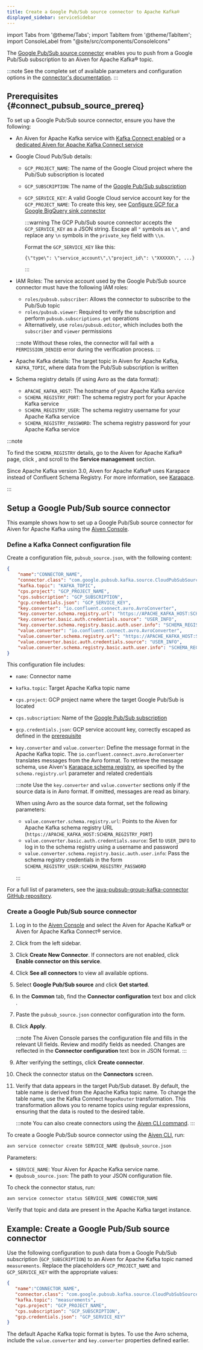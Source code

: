 ```yaml
---
title: Create a Google Pub/Sub source connector to Apache Kafka®
displayed_sidebar: serviceSidebar
---
```

import Tabs from '@theme/Tabs';
import TabItem from '@theme/TabItem';
import ConsoleLabel from "@site/src/components/ConsoleIcons"

The [Google Pub/Sub source connector](https://github.com/googleapis/java-pubsub-group-kafka-connector) enables you to push from a Google Pub/Sub subscription to an Aiven for Apache Kafka® topic.

:::note
See the complete set of available parameters and configuration
options in the [connector's
documentation](https://github.com/googleapis/java-pubsub-group-kafka-connector).
:::

## Prerequisites {#connect_pubsub_source_prereq}

To set up a Google Pub/Sub source connector, ensure you have the following:

- An Aiven for Apache Kafka service with [Kafka Connect enabled](enable-connect) or a
  [dedicated Aiven for Apache Kafka Connect service](/docs/products/kafka/kafka-connect/get-started#apache_kafka_connect_dedicated_cluster)
- Google Cloud Pub/Sub details:
  - `GCP_PROJECT_NAME`: The name of the Google Cloud project where the Pub/Sub
    subscription is located
  - `GCP_SUBSCRIPTION`: The name of the [Google Pub/Sub subscription](https://cloud.google.com/pubsub/docs/create-subscription)
  - `GCP_SERVICE_KEY`: A valid Google Cloud service account key for the
    `GCP_PROJECT_NAME`: To create this key, see [Configure GCP for a Google BigQuery sink connector](/docs/products/kafka/kafka-connect/howto/gcp-bigquery-sink-prereq#gcp-bigquery-sink-connector-google-account)

    :::warning
    The GCP Pub/Sub source connector accepts the `GCP_SERVICE_KEY` as a JSON string.
    Escape all `"` symbols as `\"`, and replace any `\n` symbols in the `private_key` field with `\\n`.

    Format the `GCP_SERVICE_KEY` like this:

    `{\"type\": \"service_account\",\"project_id\": \"XXXXXX\", ...}`

    :::

- IAM Roles: The service account used by the Google Pub/Sub source connector must have
  the following IAM roles:
  - `roles/pubsub.subscriber`: Allows the connector to subscribe to the Pub/Sub topic
  - `roles/pubsub.viewer`: Required to verify the subscription and perform
    `pubsub.subscriptions.get` operations
  - Alternatively, use `roles/pubsub.editor`, which includes both the `subscriber` and
    `viewer` permissions

  :::note
  Without these roles, the connector will fail with a `PERMISSION_DENIED` error during
  the verification process.
  :::

- Apache Kafka details: The target topic in Aiven for Apache Kafka, `KAFKA_TOPIC`,
  where data from the Pub/Sub subscription is written
- Schema registry details (if using Avro as the data format):
  - `APACHE_KAFKA_HOST`: The hostname of your Apache Kafka service
  - `SCHEMA_REGISTRY_PORT`: The schema registry port for your Apache Kafka service
  - `SCHEMA_REGISTRY_USER`: The schema registry username for your Apache Kafka service
  - `SCHEMA_REGISTRY_PASSWORD`: The schema registry password for your Apache Kafka service

 :::note

 To find the `SCHEMA_REGISTRY` details, go to the Aiven for Apache Kafka®
 <ConsoleLabel name="overview"/> page, click <ConsoleLabel name="service settings"/>, and
 scroll to the **Service management** section.

 Since Apache Kafka version 3.0, Aiven for Apache Kafka® uses Karapace instead of
 Confluent Schema Registry. For more information, see
 [Karapace](/docs/products/kafka/karapace).

 :::

## Setup a Google Pub/Sub source connector

This example shows how to set up a Google Pub/Sub source connector for Aiven for Apache
Kafka using the [Aiven Console](https://console.aiven.io/).

### Define a Kafka Connect configuration file

Create a configuration file, `pubsub_source.json`, with the following content:

```json
{
    "name":"CONNECTOR_NAME",
    "connector.class": "com.google.pubsub.kafka.source.CloudPubSubSourceConnector",
    "kafka.topic": "KAFKA_TOPIC",
    "cps.project": "GCP_PROJECT_NAME",
    "cps.subscription": "GCP_SUBSCRIPTION",
    "gcp.credentials.json": "GCP_SERVICE_KEY",
    "key.converter": "io.confluent.connect.avro.AvroConverter",
    "key.converter.schema.registry.url": "https://APACHE_KAFKA_HOST:SCHEMA_REGISTRY_PORT",
    "key.converter.basic.auth.credentials.source": "USER_INFO",
    "key.converter.schema.registry.basic.auth.user.info": "SCHEMA_REGISTRY_USER:SCHEMA_REGISTRY_PASSWORD",
    "value.converter": "io.confluent.connect.avro.AvroConverter",
    "value.converter.schema.registry.url": "https://APACHE_KAFKA_HOST:SCHEMA_REGISTRY_PORT",
    "value.converter.basic.auth.credentials.source": "USER_INFO",
    "value.converter.schema.registry.basic.auth.user.info": "SCHEMA_REGISTRY_USER:SCHEMA_REGISTRY_PASSWORD"
}
```

This configuration file includes:

- `name`: Connector name
- `kafka.topic`: Target Apache Kafka topic name
- `cps.project`: GCP project name where the target Google Pub/Sub
    is located
- `cps.subscription`: Name of the [Google Pub/Sub subscription](https://cloud.google.com/pubsub/docs/create-subscription)
- `gcp.credentials.json`: GCP service account key, correctly escaped as defined in the
  [prerequisite](/docs/products/kafka/kafka-connect/howto/gcp-pubsub-source#connect_pubsub_source_prereq)
- `key.converter` and `value.converter`: Define the message format in the Apache Kafka
  topic. The `io.confluent.connect.avro.AvroConverter` translates messages from the
  Avro format. To retrieve the message schema, use Aiven's
  [Karapace schema registry](https://github.com/aiven/karapace), as specified
  by the `schema.registry.url` parameter and related credentials

  :::note
  Use the `key.converter` and `value.converter` sections only if the source data is in
  Avro format. If omitted, messages are read as binary.

  When using Avro as the source data format, set the following parameters:

  - `value.converter.schema.registry.url`: Points to the Aiven for Apache Kafka schema
    registry URL (`https://APACHE_KAFKA_HOST:SCHEMA_REGISTRY_PORT`)
  - `value.converter.basic.auth.credentials.source`: Set to `USER_INFO` to log in to the
    schema registry using a username and password
  - `value.converter.schema.registry.basic.auth.user.info`: Pass the schema registry
    credentials in the form `SCHEMA_REGISTRY_USER:SCHEMA_REGISTRY_PASSWORD`

   :::

For a full list of parameters, see the
[java-pubsub-group-kafka-connector GitHub repository](https://github.com/googleapis/java-pubsub-group-kafka-connector/).

### Create a Google Pub/Sub source connector

<Tabs groupId="setup-method"> <TabItem value="console" label="Aiven Console" default>

1. Log in to the [Aiven Console](https://console.aiven.io/) and select the Aiven for
   Apache Kafka® or Aiven for Apache Kafka Connect® service.
1. Click  <ConsoleLabel name="connectors"/> from the left sidebar.
1. Click **Create New Connector**. If connectors are not enabled,
   click **Enable connector on this service**.
1. Click **See all connectors** to view all available options.
1. Select **Google Pub/Sub source** and click **Get started**.
1. In the **Common** tab, find the **Connector configuration** text box and
   click <ConsoleLabel name="edit"/>.
1. Paste the `pubsub_source.json` connector configuration into the form.
1. Click **Apply**.

   :::note
   The Aiven Console parses the configuration file and fills in the relevant UI fields.
   Review and modify fields as needed. Changes are reflected in
   the **Connector configuration** text box in JSON format.
   :::

1. After verifying the settings, click **Create connector**.
1. Check the connector status on the **Connectors** screen.
1. Verify that data appears in the target Pub/Sub dataset. By default, the table name is
   derived from the Apache Kafka topic name. To change the table name, use the Kafka
   Connect `RegexRouter` transformation. This transformation allows you to rename
   topics using regular expressions, ensuring that the data is routed to the desired
   table.


    :::note
    You can also create connectors using the
    [Aiven CLI command](/docs/tools/cli/service/connector#avn_service_connector_create).
    :::

</TabItem> <TabItem value="cli" label="Aiven CLI">

To create a Google Pub/Sub source connector using the
[Aiven CLI](/docs/tools/cli/service-cli), run:

```bash
avn service connector create SERVICE_NAME @pubsub_source.json
```

Parameters:

- `SERVICE_NAME`: Your Aiven for Apache Kafka service name.
- `@pubsub_source.json`: The path to your JSON configuration file.

To check the connector status, run:

```bash
avn service connector status SERVICE_NAME CONNECTOR_NAME
```

Verify that topic and data are present in the Apache Kafka target instance.

</TabItem> </Tabs>

## Example: Create a Google Pub/Sub source connector

Use the following configuration to push data from a Google Pub/Sub subscription
(`GCP_SUBSCRIPTION`) to an Aiven for Apache Kafka topic named `measurements`. Replace the
placeholders `GCP_PROJECT_NAME` and `GCP_SERVICE_KEY` with the appropriate values:

```json
{
   "name":"CONNECTOR_NAME",
   "connector.class": "com.google.pubsub.kafka.source.CloudPubSubSourceConnector",
   "kafka.topic": "measurements",
   "cps.project": "GCP_PROJECT_NAME",
   "cps.subscription": "GCP_SUBSCRIPTION",
   "gcp.credentials.json": "GCP_SERVICE_KEY"
}
```

The default Apache Kafka topic format is bytes. To use the Avro schema, include
the `value.converter` and `key.converter` properties defined earlier.
